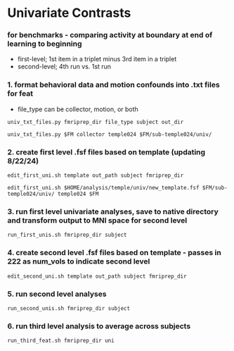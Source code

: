# Univariate Contrasts

### for benchmarks - comparing activity at boundary at end of learning to beginning
* first-level; 1st item in a triplet minus 3rd item in a triplet
* second-level; 4th run vs. 1st run
### 1. format behavioral data and motion confounds into .txt files for feat
   * file_type can be collector, motion, or both
```
univ_txt_files.py fmriprep_dir file_type subject out_dir
```
```
univ_txt_files.py $FM collector temple024 $FM/sub-temple024/univ/
```
### 2. create first level .fsf files based on template (updating 8/22/24)
```
edit_first_uni.sh template out_path subject fmriprep_dir
```
```
edit_first_uni.sh $HOME/analysis/temple/univ/new_template.fsf $FM/sub-temple024/univ/ temple024 $FM
```
### 3. run first level univariate analyses, save to native directory and transform output to MNI space for second level
```
run_first_unis.sh fmriprep_dir subject
```
### 4. create second level .fsf files based on template - passes in 222 as num_vols to indicate second level
```
edit_second_uni.sh template out_path subject fmriprep_dir
```
### 5. run second level analyses
```
run_second_unis.sh fmriprep_dir subject
```
### 6. run third level analysis to average across subjects
```
run_third_feat.sh fmriprep_dir uni
